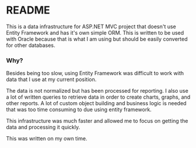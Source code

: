 # README #

This is a data infrastructure for ASP.NET MVC project that doesn't use Entity Framework and has it's own simple ORM. This is written to be used with Oracle because that is what I am using but should be easily converted for other databases.

### Why? ###

Besides being too slow, using Entity Framework was difficult to work with data that I use at my current position.

The data is not normalized but has been processed for reporting. I also use a lot of written queries to retrieve data in order to create charts, graphs, and other reports. A lot of custom object building and business logic is needed that was too time consuming to due using entity framework.

This infrastructure was much faster and allowed me to focus on getting the data and processing it quickly.

This was written on my own time.
